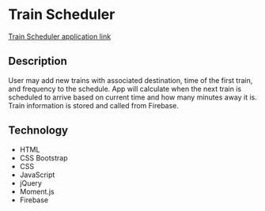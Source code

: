 # Train Scheduler

[Train Scheduler application link](https://jenniferhjones.github.io/projects/train/train.html)

## Description
User may add new trains with associated destination, time of the first train, and frequency to the schedule. App will calculate when the next train is scheduled to arrive based on current time and how many minutes away it is. Train information is stored and called from Firebase.

## Technology
* HTML
* CSS Bootstrap
* CSS
* JavaScript 
* jQuery
* Moment.js
* Firebase